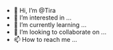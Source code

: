 - 👋 Hi, I’m @Tira
- 👀 I’m interested in ...
- 🌱 I’m currently learning ...
- 💞️ I’m looking to collaborate on ...
- 📫 How to reach me ...

<!---
Tiragull/Tiragull is a ✨ special ✨ repository because its `README.md` (this file) appears on your GitHub profile.
You can click the Preview link to take a look at your changes.
--->
